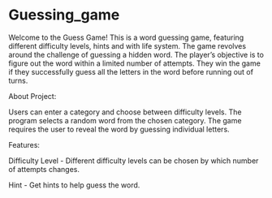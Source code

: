 # Guessing_game
Welcome to the Guess Game! This is a word guessing game, featuring different difficulty levels, hints and with life system.
The game revolves around the challenge of guessing a hidden word. The player’s objective is to figure out the word within a limited number of attempts. They win the game if they successfully guess all the letters in the word before running out of turns.

About Project: 

Users can enter a category and choose between difficulty levels. The program selects a random word from the chosen category. The game requires the user to reveal the word by guessing individual letters.

Features:

Difficulty Level - Different difficulty levels can be chosen by which number of attempts changes.

Hint - Get hints to help guess the word.
